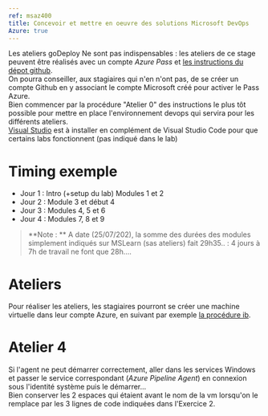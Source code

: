 ```yaml
---
ref: msaz400
title: Concevoir et mettre en oeuvre des solutions Microsoft DevOps
Azure: true
---
```

Les ateliers goDeploy Ne sont pas indispensables : les ateliers de ce stage peuvent être réalisés avec un compte *Azure Pass* et [les instructions du dépot github](https://microsoftlearning.github.io/AZ400-DesigningandImplementingMicrosoftDevOpsSolutions/).  
On pourra conseiller, aux stagiaires qui n'en n'ont pas, de se créer un compte Github en y associant le compte Microsoft créé pour activer le Pass Azure.  
Bien commencer par la procédure "Atelier 0" des instructions le plus tôt possible pour mettre en place l'environnement devops qui servira pour les différents ateliers.  
[Visual Studio](https://visualstudio.microsoft.com/thank-you-downloading-visual-studio/?sku=BuildTools&rel=16) est à installer en complément de Visual Studio Code pour que certains labs fonctionnent (pas indiqué dans le lab)
# Timing exemple
- Jour 1 : Intro (+setup du lab) Modules 1 et 2
- Jour 2 : Module 3 et début 4
- Jour 3 : Modules 4, 5 et 6
- Jour 4 : Modules 7, 8 et 9
>**Note : ** A date (25/07/202), la somme des durées des modules simplement indiqués sur MSLearn (sas ateliers) fait 29h35.. : 4 jours à 7h de travail ne font que 28h....
# Ateliers
Pour réaliser les ateliers, les stagiaires pourront se créer une machine virtuelle dans leur compte Azure, en suivant par exemple [la procédure ib](https://github.com/renaudwangler/ib/blob/master/extra/ibAzureLabs.md#proc%C3%A9dure-4--cr%C3%A9ation-dune-machine-virtuelle-administrative).
# Atelier 4
Si l'agent ne peut démarrer correctement, aller dans les services Windows et passer le service correspondant (*Azure Pipeline Agent*) en connexion sous l'identité système puis le démarrer...  
Bien conserver les 2 espaces qui étaient avant le nom de la vm lorsqu'on le remplace par les 3 lignes de code indiquées dans l'Exercice 2.